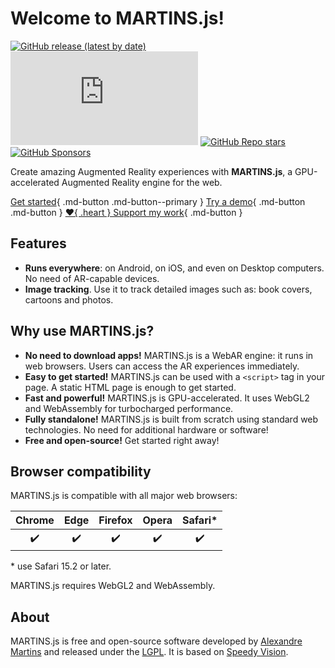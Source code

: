 # Welcome to MARTINS.js!

[![GitHub release (latest by date)](https://img.shields.io/github/v/release/alemart/martins-js)](https://github.com/alemart/martins-js/releases/) ![GitHub file size in bytes on a specified ref (branch/commit/tag)](https://img.shields.io/github/size/alemart/martins-js/dist/martins.min.js?branch=master&label=minified%20js) [![GitHub Repo stars](https://img.shields.io/github/stars/alemart/martins-js?logo=github)](https://github.com/alemart/martins-js/stargazers) [![GitHub Sponsors](https://img.shields.io/github/sponsors/alemart?logo=github)](https://github.com/sponsors/alemart/)

Create amazing Augmented Reality experiences with **MARTINS.js**, a GPU-accelerated Augmented Reality engine for the web.

[Get started](./introduction.md){ .md-button .md-button--primary } [Try a demo](../demo.md){ .md-button .md-button } [:heart:{ .heart } Support my work](../support-my-work.md){ .md-button }

## Features

* **Runs everywhere**: on Android, on iOS, and even on Desktop computers. No need of AR-capable devices.
* **Image tracking**. Use it to track detailed images such as: book covers, cartoons and photos.

## Why use MARTINS.js?

* **No need to download apps!** MARTINS.js is a WebAR engine: it runs in web browsers. Users can access the AR experiences immediately.
* **Easy to get started!** MARTINS.js can be used with a `<script>` tag in your page. A static HTML page is enough to get started.
* **Fast and powerful!** MARTINS.js is GPU-accelerated. It uses WebGL2 and WebAssembly for turbocharged performance.
* **Fully standalone!** MARTINS.js is built from scratch using standard web technologies. No need for additional hardware or software!
* **Free and open-source!** Get started right away!

## Browser compatibility

MARTINS.js is compatible with all major web browsers:

| Chrome | Edge | Firefox | Opera | Safari* |
|:------:|:----:|:-------:|:-----:|:-------:|
| :heavy_check_mark: | :heavy_check_mark: | :heavy_check_mark: | :heavy_check_mark: | :heavy_check_mark: |

\* use Safari 15.2 or later.

MARTINS.js requires WebGL2 and WebAssembly.

## About

MARTINS.js is free and open-source software developed by [Alexandre Martins](https://github.com/alemart) and released under the [LGPL](../license.md). It is based on [Speedy Vision](https://github.com/alemart/speedy-vision).